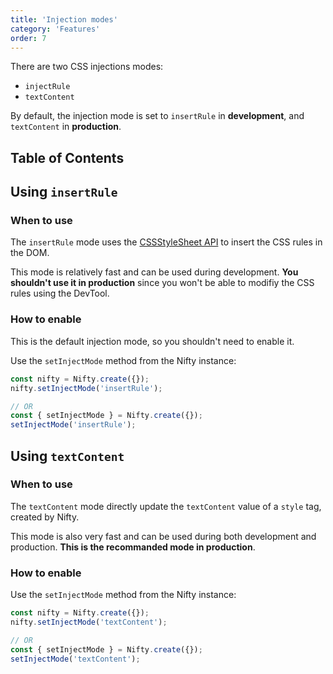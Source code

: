 ```yaml
---
title: 'Injection modes'
category: 'Features'
order: 7
---
```


There are two CSS injections modes:
- `injectRule`
- `textContent`

By default, the injection mode is set to `insertRule` in **development**, and `textContent` in **production**.

## Table of Contents

## Using `insertRule`

### When to use
The `insertRule` mode uses the [CSSStyleSheet API](https://developer.mozilla.org/en-US/docs/Web/API/CSSStyleSheet/insertRule) to insert the CSS rules in the DOM.

This mode is relatively fast and can be used during development. **You shouldn't use it in production** since you won't be able to modifiy the CSS rules using the DevTool.

### How to enable
This is the default injection mode, so you shouldn't need to enable it.

Use the `setInjectMode` method from the Nifty instance:

```typescript
const nifty = Nifty.create({});
nifty.setInjectMode('insertRule');

// OR
const { setInjectMode } = Nifty.create({});
setInjectMode('insertRule');
```

## Using `textContent`

### When to use
The `textContent` mode directly update the `textContent` value of a `style` tag, created by Nifty.

This mode is also very fast and can be used during both development and production. **This is the recommanded mode in production**.

### How to enable
Use the `setInjectMode` method from the Nifty instance:

```typescript
const nifty = Nifty.create({});
nifty.setInjectMode('textContent');

// OR
const { setInjectMode } = Nifty.create({});
setInjectMode('textContent');
```
